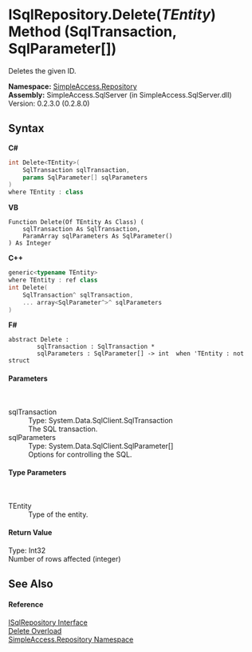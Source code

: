 # ISqlRepository.Delete(*TEntity*) Method (SqlTransaction, SqlParameter[])
 

Deletes the given ID.

**Namespace:**&nbsp;<a href="N_SimpleAccess_Repository">SimpleAccess.Repository</a><br />**Assembly:**&nbsp;SimpleAccess.SqlServer (in SimpleAccess.SqlServer.dll) Version: 0.2.3.0 (0.2.8.0)

## Syntax

**C#**<br />
``` C#
int Delete<TEntity>(
	SqlTransaction sqlTransaction,
	params SqlParameter[] sqlParameters
)
where TEntity : class

```

**VB**<br />
``` VB
Function Delete(Of TEntity As Class) ( 
	sqlTransaction As SqlTransaction,
	ParamArray sqlParameters As SqlParameter()
) As Integer
```

**C++**<br />
``` C++
generic<typename TEntity>
where TEntity : ref class
int Delete(
	SqlTransaction^ sqlTransaction, 
	... array<SqlParameter^>^ sqlParameters
)
```

**F#**<br />
``` F#
abstract Delete : 
        sqlTransaction : SqlTransaction * 
        sqlParameters : SqlParameter[] -> int  when 'TEntity : not struct

```


#### Parameters
&nbsp;<dl><dt>sqlTransaction</dt><dd>Type: System.Data.SqlClient.SqlTransaction<br />The SQL transaction.</dd><dt>sqlParameters</dt><dd>Type: System.Data.SqlClient.SqlParameter[]<br />Options for controlling the SQL.</dd></dl>

#### Type Parameters
&nbsp;<dl><dt>TEntity</dt><dd>Type of the entity.</dd></dl>

#### Return Value
Type: Int32<br />Number of rows affected (integer)

## See Also


#### Reference
<a href="T_SimpleAccess_Repository_ISqlRepository">ISqlRepository Interface</a><br /><a href="Overload_SimpleAccess_Repository_ISqlRepository_Delete">Delete Overload</a><br /><a href="N_SimpleAccess_Repository">SimpleAccess.Repository Namespace</a><br />